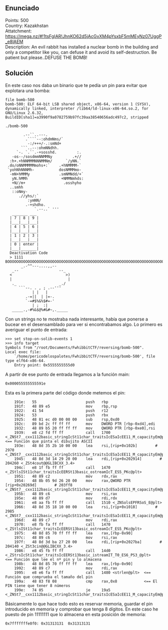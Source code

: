 ## **Enunciado**

Points: 500   
Country: Kazakhstan   
Attatchment: https://mega.nz/#!1tsFgIAR!JhnKO62d5jAcGvXM4pYsxbF5mMEyNz07UggP_e8lAEM   
Description: An evil rabbit has installed a nuclear bomb in the building and only a competitor like you, can defuse it and avoid its self-destruction. Be patient but please..DEFUSE THE BOMB!

## **Solución**

En este caso nos daba un binario que te pedía un pin para evitar que explotara una bomba:

```
file bomb-500 
bomb-500: ELF 64-bit LSB shared object, x86-64, version 1 (SYSV), dynamically linked, interpreter /lib64/ld-linux-x86-64.so.2, for GNU/Linux 2.6.32, BuildID[sha1]=a3990f9a0782759b97fc39aa38540656adc497c2, stripped

```
```
./bomb-500 

        .--``..---.                
         .````--:ohdmNms/`         
          -:/+++/-.:smNd+          
       ```..--:ohmNNdhh.           
     `-. `.``.-+sosshd.         :. 
   -os--/sosdmmNNMMNy         .+// 
  :h+.+hNNMMMNNNMMNm/      `/yNN.` 
 .do/oNNMMMMMmohs+:`    .+hNMMMM-` 
 `yohNhNNNMh-           dosNMMMmo- 
  -mN+hMMMy             .smNMNdd/+`
   yN.hMMh               +NMMNmhds:
   +N//m+                 .osshyho 
  ..smhh                           
   ::oNmy-                         
      .//yhs/:`                    
          :ymNN/                   
         .-+shdho.                 
             `.--..` '''   
   _______ ___ 
  | 7 | 8 | 9 |
  |___|___|___|
  | 4 | 5 | 6 |
  |___|___|___|
  | 1 | 2 | 3 |
  |___|___|___|
  | 0 | enter |
  |___|_______|
  Deactivation Code 
  > 1111 
BOOOOOOOOOOOOOOOOOOOOOOOOOOOOOOOOOOOOOOOOOOOOOOOOOOOOOOOOOOOOOOOOOOOOOOOOOOOM!
       _.-^^---....,,--       
   _--                  --_   
  <                        >) 
  |                         | 
   ._                   _./  
      ```--. . , ; .--'''     
            | |   |           
         .-=||  | |=-.        
         `-=#$%&%$#=-'        
            | ;  :|           
   _____.,-#%&$@%#&#~,._____  

```

Con un strings no te mostraba nada interesante, había que ponerse a bucear en el desensamblado para ver si encontrabamos algo. Lo primero es averiguar el punto de entrada:

```
>>> set stop-on-solib-events 1
>>> info target
Symbols from "/root/Documents/FwhibbitCTF/reversing/bomb-500".
Local exec file:
	`/home/pericodelospalotes/FwhibbitCTF/reversing/bomb-500', file type elf64-x86-64.
	Entry point: 0x5555555555d0
```

A partir de ese punto de entrada llegamos a la función main:

```
0x000055555555591e
```

Esta es la primera parte del código donde metemos el pin:

```
    191e:	55                   	push   rbp
    191f:	48 89 e5             	mov    rbp,rsp
    1922:	41 54                	push   r12
    1924:	53                   	push   rbx
    1925:	48 81 ec d0 00 00 00 	sub    rsp,0xd0
    192c:	89 bd 2c ff ff ff    	mov    DWORD PTR [rbp-0xd4],edi
    1932:	48 89 b5 20 ff ff ff 	mov    QWORD PTR [rbp-0xe0],rsi
    1939:	e8 c2 fd ff ff       	call   1700 <_ZNSt7__cxx1112basic_stringIcSt11char_traitsIcESaIcEE11_M_capacityEm@plt+0x150>  <== Función que pinta el dibujito ASCII
    193e:	48 8d 35 2b 10 00 00 	lea    rsi,[rip+0x102b]        # 2970 <_ZNSt7__cxx1112basic_stringIcSt11char_traitsIcESaIcEE11_M_capacityEm@plt+0x13c0>
    1945:	48 8d 3d 14 29 20 00 	lea    rdi,[rip+0x202914]        # 204260 <_ZSt4cout@@GLIBCXX_3.4>
    194c:	e8 1f fb ff ff       	call   1470 <_ZStlsISt11char_traitsIcEERSt13basic_ostreamIcT_ES5_PKc@plt>
    1951:	48 89 c2             	mov    rdx,rax
    1954:	48 8b 05 9d 26 20 00 	mov    rax,QWORD PTR [rip+0x20269d]        # 203ff8 <_ZNSt7__cxx1112basic_stringIcSt11char_traitsIcESaIcEE11_M_capacityEm@plt+0x202a48>
    195b:	48 89 c6             	mov    rsi,rax
    195e:	48 89 d7             	mov    rdi,rdx
    1961:	e8 aa fb ff ff       	call   1510 <_ZNSolsEPFRSoS_E@plt>
    1966:	48 8d 35 18 10 00 00 	lea    rsi,[rip+0x1018]        # 2985 <_ZNSt7__cxx1112basic_stringIcSt11char_traitsIcESaIcEE11_M_capacityEm@plt+0x13d5>
    196d:	48 89 c7             	mov    rdi,rax
    1970:	e8 fb fa ff ff       	call   1470 <_ZStlsISt11char_traitsIcEERSt13basic_ostreamIcT_ES5_PKc@plt>
    1975:	48 8d 85 70 ff ff ff 	lea    rax,[rbp-0x90]
    197c:	48 89 c6             	mov    rsi,rax
    197f:	48 8d 3d ba 27 20 00 	lea    rdi,[rip+0x2027ba]        # 204140 <_ZSt3cin@@GLIBCXX_3.4>
    1986:	e8 45 fb ff ff       	call   14d0 <_ZStrsIcSt11char_traitsIcEERSt13basic_istreamIT_T0_ES6_PS3_@plt>   <== Función que lee el nº pin y lo almacena
    198b:	48 8d 85 70 ff ff ff 	lea    rax,[rbp-0x90]
    1992:	48 89 c7             	mov    rdi,rax
    1995:	e8 e6 fa ff ff       	call   1480 <strlen@plt>  <== Función que comprueba el tamaño del pin
    199a:	48 83 f8 08          	cmp    rax,0x8            <== El PIN tiene que tener 8 números
    199e:	74 05                	je     19a5 <_ZNSt7__cxx1112basic_stringIcSt11char_traitsIcESaIcEE11_M_capacityEm@plt+0x3f5>
```

Básicamente lo que hace todo esto es reservar memoria, guardar el pin introducido en memoria y comprobar que tenga 8 dígitos. En este caso he puesto de pin 11111111 que lo almacena en esta posición de memoria:

```
0x7fffffffe0f0:	0x31313131	0x31313131
```

